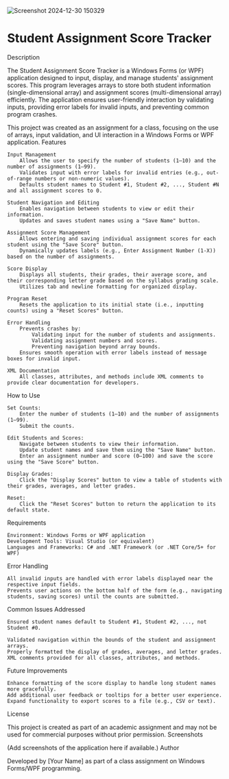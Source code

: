 ![Screenshot 2024-12-30 150329](https://github.com/user-attachments/assets/a158044f-9a0d-4090-9678-d3e72e2ec0b7)
# Student Assignment Score Tracker
Description

The Student Assignment Score Tracker is a Windows Forms (or WPF) application designed to input, display, and manage students' assignment scores. This program leverages arrays to store both student information (single-dimensional array) and assignment scores (multi-dimensional array) efficiently. The application ensures user-friendly interaction by validating inputs, providing error labels for invalid inputs, and preventing common program crashes.

This project was created as an assignment for a class, focusing on the use of arrays, input validation, and UI interaction in a Windows Forms or WPF application.
Features

    Input Management
        Allows the user to specify the number of students (1–10) and the number of assignments (1–99).
        Validates input with error labels for invalid entries (e.g., out-of-range numbers or non-numeric values).
        Defaults student names to Student #1, Student #2, ..., Student #N and all assignment scores to 0.

    Student Navigation and Editing
        Enables navigation between students to view or edit their information.
        Updates and saves student names using a "Save Name" button.

    Assignment Score Management
        Allows entering and saving individual assignment scores for each student using the "Save Score" button.
        Dynamically updates labels (e.g., Enter Assignment Number (1-X)) based on the number of assignments.

    Score Display
        Displays all students, their grades, their average score, and their corresponding letter grade based on the syllabus grading scale.
        Utilizes tab and newline formatting for organized display.

    Program Reset
        Resets the application to its initial state (i.e., inputting counts) using a "Reset Scores" button.

    Error Handling
        Prevents crashes by:
            Validating input for the number of students and assignments.
            Validating assignment numbers and scores.
            Preventing navigation beyond array bounds.
        Ensures smooth operation with error labels instead of message boxes for invalid input.

    XML Documentation
        All classes, attributes, and methods include XML comments to provide clear documentation for developers.

How to Use

    Set Counts:
        Enter the number of students (1–10) and the number of assignments (1–99).
        Submit the counts.

    Edit Students and Scores:
        Navigate between students to view their information.
        Update student names and save them using the "Save Name" button.
        Enter an assignment number and score (0–100) and save the score using the "Save Score" button.

    Display Grades:
        Click the "Display Scores" button to view a table of students with their grades, averages, and letter grades.

    Reset:
        Click the "Reset Scores" button to return the application to its default state.

Requirements

    Environment: Windows Forms or WPF application
    Development Tools: Visual Studio (or equivalent)
    Languages and Frameworks: C# and .NET Framework (or .NET Core/5+ for WPF)

Error Handling

    All invalid inputs are handled with error labels displayed near the respective input fields.
    Prevents user actions on the bottom half of the form (e.g., navigating students, saving scores) until the counts are submitted.

Common Issues Addressed

    Ensured student names default to Student #1, Student #2, ..., not Student #0.

    Validated navigation within the bounds of the student and assignment arrays.
    Properly formatted the display of grades, averages, and letter grades.
    XML comments provided for all classes, attributes, and methods.

Future Improvements

    Enhance formatting of the score display to handle long student names more gracefully.
    Add additional user feedback or tooltips for a better user experience.
    Expand functionality to export scores to a file (e.g., CSV or text).

License

This project is created as part of an academic assignment and may not be used for commercial purposes without prior permission.
Screenshots

(Add screenshots of the application here if available.)
Author

Developed by [Your Name] as part of a class assignment on Windows Forms/WPF programming.
